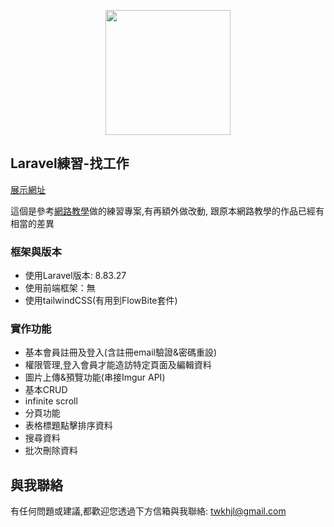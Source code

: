 <p align="center"><a href="https://laragigs.zeabur.app/" target="_blank"><img src="https://laragigs.zeabur.app/images/logo.png" width="200"></a></p>


## Laravel練習-找工作

[展示網址](https://laragigs.zeabur.app/)


這個是參考[網路教學](https://www.youtube.com/watch?v=MYyJ4PuL4pY)做的練習專案,有再額外做改動,
跟原本網路教學的作品已經有相當的差異

### 框架與版本
- 使用Laravel版本: 8.83.27
- 使用前端框架：無
- 使用tailwindCSS(有用到FlowBite套件)

### 實作功能
- 基本會員註冊及登入(含註冊email驗證&密碼重設)
- 權限管理,登入會員才能造訪特定頁面及編輯資料
- 圖片上傳&預覽功能(串接Imgur API)
- 基本CRUD
- infinite scroll
- 分頁功能
- 表格標題點擊排序資料
- 搜尋資料
- 批次刪除資料


## 與我聯絡
有任何問題或建議,都歡迎您透過下方信箱與我聯絡:
[twkhjl@gmail.com](mailto:twkhjl@gmail.com)

